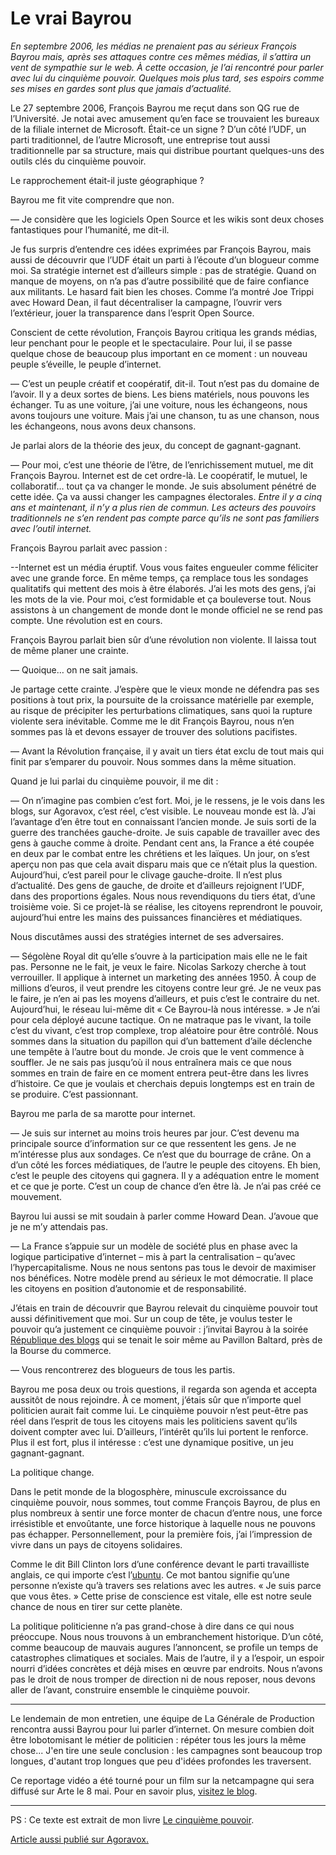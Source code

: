 # Le vrai Bayrou

*En septembre 2006, les médias ne prenaient pas au sérieux François Bayrou mais, après ses attaques contre ces mêmes médias, il s’attira un vent de sympathie sur le web. À cette occasion, je l’ai rencontré pour parler avec lui du cinquième pouvoir. Quelques mois plus tard, ses espoirs comme ses mises en gardes sont plus que jamais d’actualité.*

Le 27 septembre 2006, François Bayrou me reçut dans son QG rue de l’Université. Je notai avec amusement qu’en face se trouvaient les bureaux de la filiale internet de Microsoft. Était-ce un signe ? D’un côté l’UDF, un parti traditionnel, de l’autre Microsoft, une entreprise tout aussi traditionnelle par sa structure, mais qui distribue pourtant quelques-uns des outils clés du cinquième pouvoir.

Le rapprochement était-il juste géographique ?

Bayrou me fit vite comprendre que non.

— Je considère que les logiciels Open Source et les wikis sont deux choses fantastiques pour l’humanité, me dit-il.

Je fus surpris d’entendre ces idées exprimées par François Bayrou, mais aussi de découvrir que l’UDF était un parti à l’écoute d’un blogueur comme moi. Sa stratégie internet est d’ailleurs simple : pas de stratégie. Quand on manque de moyens, on n’a pas d’autre possibilité que de faire confiance aux militants. Le hasard fait bien les choses. Comme l’a montré Joe Trippi avec Howard Dean, il faut décentraliser la campagne, l’ouvrir vers l’extérieur, jouer la transparence dans l’esprit Open Source.

Conscient de cette révolution, François Bayrou critiqua les grands médias, leur penchant pour le people et le spectaculaire. Pour lui, il se passe quelque chose de beaucoup plus important en ce moment : un nouveau peuple s’éveille, le peuple d’internet.

— C’est un peuple créatif et coopératif, dit-il. Tout n’est pas du domaine de l’avoir. Il y a deux sortes de biens. Les biens matériels, nous pouvons les échanger. Tu as une voiture, j’ai une voiture, nous les échangeons, nous avons toujours une voiture. Mais j’ai une chanson, tu as une chanson, nous les échangeons, nous avons deux chansons.

Je parlai alors de la théorie des jeux, du concept de gagnant-gagnant.

— Pour moi, c’est une théorie de l’être, de l’enrichissement mutuel, me dit François Bayrou. Internet est de cet ordre-là. Le coopératif, le mutuel, le collaboratif… tout ça va changer le monde. Je suis absolument pénétré de cette idée. Ça va aussi changer les campagnes électorales. *Entre il y a cinq ans et maintenant, il n’y a plus rien de commun. Les acteurs des pouvoirs traditionnels ne s’en rendent pas compte parce qu’ils ne sont pas familiers avec l’outil internet.*

François Bayrou parlait avec passion :

--Internet est un média éruptif. Vous vous faites engueuler comme féliciter avec une grande force. En même temps, ça remplace tous les sondages qualitatifs qui mettent des mois à être élaborés. J’ai les mots des gens, j’ai les mots de la vie. Pour moi, c’est formidable et ça bouleverse tout. Nous assistons à un changement de monde dont le monde officiel ne se rend pas compte. Une révolution est en cours.

François Bayrou parlait bien sûr d’une révolution non violente. Il laissa tout de même planer une crainte.

— Quoique… on ne sait jamais.

Je partage cette crainte. J’espère que le vieux monde ne défendra pas ses positions à tout prix, la poursuite de la croissance matérielle par exemple, au risque de précipiter les perturbations climatiques, sans quoi la rupture violente sera inévitable. Comme me le dit François Bayrou, nous n’en sommes pas là et devons essayer de trouver des solutions pacifistes.

— Avant la Révolution française, il y avait un tiers état exclu de tout mais qui finit par s’emparer du pouvoir. Nous sommes dans la même situation.

Quand je lui parlai du cinquième pouvoir, il me dit :

— On n’imagine pas combien c’est fort. Moi, je le ressens, je le vois dans les blogs, sur Agoravox, c’est réel, c’est visible. Le nouveau monde est là. J’ai l’avantage d’en être tout en connaissant l’ancien monde. Je suis sorti de la guerre des tranchées gauche-droite. Je suis capable de travailler avec des gens à gauche comme à droite. Pendant cent ans, la France a été coupée en deux par le combat entre les chrétiens et les laïques. Un jour, on s’est aperçu non pas que cela avait disparu mais que ce n’était plus la question. Aujourd’hui, c’est pareil pour le clivage gauche-droite. Il n’est plus d’actualité. Des gens de gauche, de droite et d’ailleurs rejoignent l’UDF, dans des proportions égales. Nous nous revendiquons du tiers état, d’une troisième voie. Si ce projet-là se réalise, les citoyens reprendront le pouvoir, aujourd’hui entre les mains des puissances financières et médiatiques.

Nous discutâmes aussi des stratégies internet de ses adversaires.

— Ségolène Royal dit qu’elle s’ouvre à la participation mais elle ne le fait pas. Personne ne le fait, je veux le faire. Nicolas Sarkozy cherche à tout verrouiller. Il applique à internet un marketing des années 1950. À coup de millions d’euros, il veut prendre les citoyens contre leur gré. Je ne veux pas le faire, je n’en ai pas les moyens d’ailleurs, et puis c’est le contraire du net. Aujourd’hui, le réseau lui-même dit « Ce Bayrou-là nous intéresse. » Je n’ai pour cela déployé aucune tactique. On ne matraque pas le vivant, la toile c’est du vivant, c’est trop complexe, trop aléatoire pour être contrôlé. Nous sommes dans la situation du papillon qui d’un battement d’aile déclenche une tempête à l’autre bout du monde. Je crois que le vent commence à souffler. Je ne sais pas jusqu’où il nous entraînera mais ce que nous sommes en train de faire en ce moment entrera peut-être dans les livres d’histoire. Ce que je voulais et cherchais depuis longtemps est en train de se produire. C’est passionnant.

Bayrou me parla de sa marotte pour internet.

— Je suis sur internet au moins trois heures par jour. C’est devenu ma principale source d’information sur ce que ressentent les gens. Je ne m’intéresse plus aux sondages. Ce n’est que du bourrage de crâne. On a d’un côté les forces médiatiques, de l’autre le peuple des citoyens. Eh bien, c’est le peuple des citoyens qui gagnera. Il y a adéquation entre le moment et ce que je porte. C’est un coup de chance d’en être là. Je n’ai pas créé ce mouvement.

Bayrou lui aussi se mit soudain à parler comme Howard Dean. J’avoue que je ne m’y attendais pas.

— La France s’appuie sur un modèle de société plus en phase avec la logique participative d’internet – mis à part la centralisation – qu’avec l’hypercapitalisme. Nous ne nous sentons pas tous le devoir de maximiser nos bénéfices. Notre modèle prend au sérieux le mot démocratie. Il place les citoyens en position d’autonomie et de responsabilité.

J’étais en train de découvrir que Bayrou relevait du cinquième pouvoir tout aussi définitivement que moi. Sur un coup de tête, je voulus tester le pouvoir qu’a justement ce cinquième pouvoir : j’invitai Bayrou à la soirée [République des blogs](http://www.republiquedesblogs.net) qui se tenait le soir même au Pavillon Baltard, près de la Bourse du commerce.

— Vous rencontrerez des blogueurs de tous les partis.

Bayrou me posa deux ou trois questions, il regarda son agenda et accepta aussitôt de nous rejoindre. À ce moment, j’étais sûr que n’importe quel politicien aurait fait comme lui. Le cinquième pouvoir n’est peut-être pas réel dans l’esprit de tous les citoyens mais les politiciens savent qu’ils doivent compter avec lui. D’ailleurs, l’intérêt qu’ils lui portent le renforce. Plus il est fort, plus il intéresse : c’est une dynamique positive, un jeu gagnant-gagnant.

La politique change.

Dans le petit monde de la blogosphère, minuscule excroissance du cinquième pouvoir, nous sommes, tout comme François Bayrou, de plus en plus nombreux à sentir une force monter de chacun d’entre nous, une force irrésistible et envoûtante, une force historique à laquelle nous ne pouvons pas échapper. Personnellement, pour la première fois, j’ai l’impression de vivre dans un pays de citoyens solidaires.

Comme le dit Bill Clinton lors d’une conférence devant le parti travailliste anglais, ce qui importe c’est l’[ubuntu](http://news.bbc.co.uk/2/hi/uk_news/magazine/5388182.stm). Ce mot bantou signifie qu’une personne n’existe qu’à travers ses relations avec les autres. « Je suis parce que vous êtes. » Cette prise de conscience est vitale, elle est notre seule chance de nous en tirer sur cette planète.

La politique politicienne n’a pas grand-chose à dire dans ce qui nous préoccupe. Nous nous trouvons à un embranchement historique. D’un côté, comme beaucoup de mauvais augures l’annoncent, se profile un temps de catastrophes climatiques et sociales. Mais de l’autre, il y a l’espoir, un espoir nourri d’idées concrètes et déjà mises en œuvre par endroits. Nous n’avons pas le droit de nous tromper de direction ni de nous reposer, nous devons aller de l’avant, construire ensemble le cinquième pouvoir.

---

Le lendemain de mon entretien, une équipe de La Générale de Production rencontra aussi Bayrou pour lui parler d’internet. On mesure combien doit être lobotomisant le métier de politicien : répéter tous les jours la même chose... J'en tire une seule conclusion : les campagnes sont beaucoup trop longues, d'autant trop longues que peu d'idées profondes les traversent.

<div></div>

Ce reportage vidéo a été tourné pour un film sur la netcampagne qui sera diffusé sur Arte le 8 mai. Pour en savoir plus, [visitez le blog](http://blogs.arte.tv/e-campagne_2007).

---

PS : Ce texte est extrait de mon livre [Le cinquième pouvoir](http://blog.tcrouzet.com/le-cinquieme-pouvoir/).

[Article aussi publié sur Agoravox.](http://www.agoravox.fr/article.php3?id_article=22697)